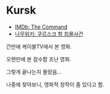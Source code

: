 # Kursk

* [IMDb: The Command](https://www.imdb.com/title/tt4951982/)
* [나무위키: 쿠르스크 함 침몰사건](https://namu.wiki/w/%EC%BF%A0%EB%A5%B4%EC%8A%A4%ED%81%AC%20%ED%95%A8%20%EC%B9%A8%EB%AA%B0%EC%82%AC%EA%B1%B4)

간만에 케이블TV에서 본 영화.

오랜만에 본 잠수함 조난 영화.

그렇게 끝나는지 몰랐음...

나중에 찾아보니, 영화적 창작이 좀 있다고 함.
